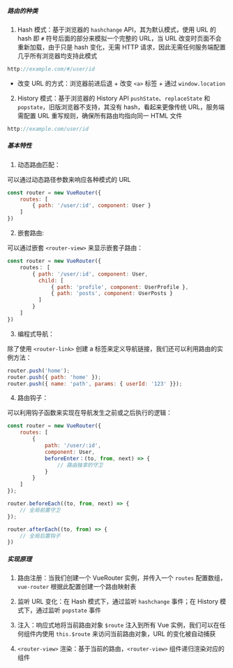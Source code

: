 ##### 路由的种类

1. Hash 模式：基于浏览器的 `hashchange` API，其为默认模式，使用 URL 的 hash 即 `#` 符号后面的部分来模拟一个完整的 URL，当 URL 改变时页面不会重新加载，由于只是 hash 变化，无需 HTTP 请求，因此无需任何服务端配置几乎所有浏览器均支持此模式

```JavaScript
http://example.com/#/user/id
```

- 改变 URL 的方式：浏览器前进后退 + 改变 `<a>` 标签 + 通过 `window.location`

2. History 模式：基于浏览器的 History API `pushState`、`replaceState` 和 `popstate`，旧版浏览器不支持，其没有 hash，看起来更像传统 URL，服务端需配置 URL 重写规则，确保所有路由均指向同一 HTML 文件

```JavaScript
http://example.com/user/id
```

##### 基本特性

1. 动态路由匹配：

可以通过动态路径参数来响应各种模式的 URL

```JavaScript
const router = new VueRouter({
	routes: [
		{ path: '/user/:id', component: User }
	]
})
```

2. 嵌套路由:

可以通过嵌套 `<router-view>` 来显示嵌套子路由：

```JavaScript
const router = new VueRouter({
	routes： [
		{ path: '/user/:id', component: User,
		  child: [
			  { path: 'profile', component: UserProfile },
			  { path: 'posts', component: UserPosts }
		  ]
		}
	]
})
```

3. 编程式导航：

除了使用 `<router-link>` 创建 a 标签来定义导航链接，我们还可以利用路由的实例方法：

```JavaScript
router.push('home');
router.push({ path: 'home' });
router.push({ name: 'path', params: { userId: '123' }});
```

4. 路由钩子：

可以利用钩子函数来实现在导航发生之前或之后执行的逻辑：

```JavaScript
const router = new VueRouter({
	routes: [
		{
			path: '/user/:id',
			component: User,
			beforeEnter：(to, from, next) => {
				// 路由独享的守卫
			}
		}
	]
});

router.beforeEach((to, from, next) => {
	// 全局前置守卫
});

router.afterEach((to, from) => {
	// 全局后置钩子
})
```

##### 实现原理

1. 路由注册：当我们创建一个 VueRouter 实例，并传入一个 `routes` 配置数组，`vue-router` 根据此配置创建一个路由映射表

2. 监听 URL 变化：在 Hash 模式下，通过监听 `hashchange` 事件；在 History 模式下，通过监听 `popstate` 事件

3. 注入：响应式地将当前路由对象 `$route` 注入到所有 Vue 实例，我们可以在任何组件内使用 `this.$route` 来访问当前路由对象，URL 的变化被自动捕获

4. `<router-view>` 渲染：基于当前的路由，`<router-view>` 组件递归渲染对应的组件
